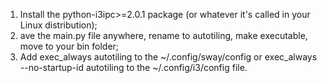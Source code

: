 1. Install the python-i3ipc>=2.0.1 package (or whatever it's called in your Linux distribution);
2. ave the main.py file anywhere, rename to autotiling, make executable, move to your bin folder;
3. Add exec_always autotiling to the ~/.config/sway/config or exec_always --no-startup-id autotiling to the ~/.config/i3/config file.
